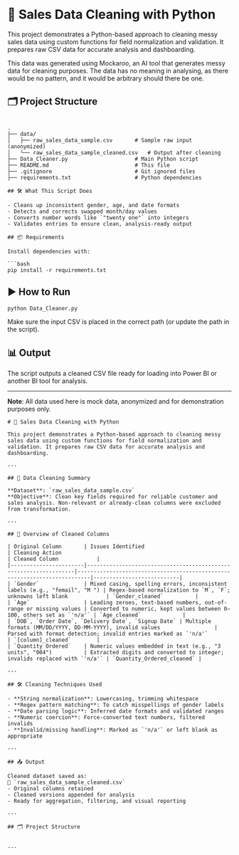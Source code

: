 # 🧹 Sales Data Cleaning with Python

This project demonstrates a Python-based approach to cleaning messy sales data using custom functions for field normalization and validation. It prepares raw CSV data for accurate analysis and dashboarding.

This data was generated using Mockaroo, an AI tool that generates messy data for cleaning purposes. The data has no meaning in analysing, as there would be no pattern, and it would be arbitrary should there be one.

## 🗂 Project Structure

```

.
├── data/
│   ├── raw_sales_data_sample.csv       # Sample raw input (anonymized)
│   └── raw_sales_data_sample_cleaned.csv   # Output after cleaning
├── Data_Cleaner.py                     # Main Python script
├── README.md                           # This file
├── .gitignore                          # Git ignored files
├── requirements.txt                    # Python dependencies

## 🛠 What This Script Does

- Cleans up inconsistent gender, age, and date formats
- Detects and corrects swapped month/day values
- Converts number words like `"twenty one"` into integers
- Validates entries to ensure clean, analysis-ready output

## 📦 Requirements

Install dependencies with:

```bash
pip install -r requirements.txt
````

## ▶️ How to Run

```bash
python Data_Cleaner.py
```

Make sure the input CSV is placed in the correct path (or update the path in the script).

## 📊 Output

The script outputs a cleaned CSV file ready for loading into Power BI or another BI tool for analysis.

---

**Note**: All data used here is mock data, anonymized and for demonstration purposes only.

````
# 🧹 Sales Data Cleaning with Python

This project demonstrates a Python-based approach to cleaning messy sales data using custom functions for field normalization and validation. It prepares raw CSV data for accurate analysis and dashboarding.

---

## 🧼 Data Cleaning Summary

**Dataset**: `raw_sales_data_sample.csv`  
**Objective**: Clean key fields required for reliable customer and sales analysis. Non-relevant or already-clean columns were excluded from transformation.

---

## 🧾 Overview of Cleaned Columns

| Original Column       | Issues Identified                                                | Cleaning Action                                                         | Cleaned Column            |
|-----------------------|------------------------------------------------------------------|--------------------------------------------------------------------------|---------------------------|
| `Gender`              | Mixed casing, spelling errors, inconsistent labels (e.g., "femail", "M ") | Regex-based normalization to `M`, `F`; unknowns left blank            | `Gender_cleaned`          |
| `Age`                 | Leading zeroes, text-based numbers, out-of-range or missing values | Converted to numeric, kept values between 0–100, others set as `'n/a'` | `Age_cleaned`             |
| `DOB`, `Order Date`, `Delivery Date`, `Signup Date` | Multiple formats (MM/DD/YYYY, DD-MM-YYYY), invalid values                 | Parsed with format detection; invalid entries marked as `'n/a'`         | `[column]_cleaned`        |
| `Quantity Ordered`    | Numeric values embedded in text (e.g., "3 units", "004")          | Extracted digits and converted to integer; invalids replaced with `'n/a'` | `Quantity_Ordered_cleaned` |

---

## 🛠️ Cleaning Techniques Used

- **String normalization**: Lowercasing, trimming whitespace  
- **Regex pattern matching**: To catch misspellings of gender labels  
- **Date parsing logic**: Inferred date formats and validated ranges  
- **Numeric coercion**: Force-converted text numbers, filtered invalids  
- **Invalid/missing handling**: Marked as `'n/a'` or left blank as appropriate  

---

## 📤 Output

Cleaned dataset saved as:  
📁 `raw_sales_data_sample_cleaned.csv`  
- Original columns retained  
- Cleaned versions appended for analysis  
- Ready for aggregation, filtering, and visual reporting  

---

## 🗂 Project Structure


---
